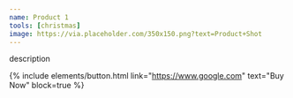 ```yaml
---
name: Product 1
tools: [christmas]
image: https://via.placeholder.com/350x150.png?text=Product+Shot
---
```


description

{% include elements/button.html link="https://www.google.com" text="Buy Now" block=true %}
